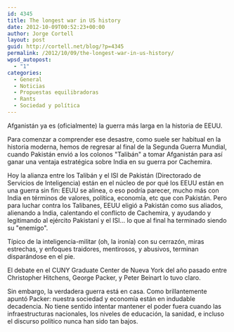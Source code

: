 ```yaml
---
id: 4345
title: The longest war in US history
date: 2012-10-09T00:52:23+00:00
author: Jorge Cortell
layout: post
guid: http://cortell.net/blog/?p=4345
permalink: /2012/10/09/the-longest-war-in-us-history/
wpsd_autopost:
  - "1"
categories:
  - General
  - Noticias
  - Propuestas equilibradoras
  - Rants
  - Sociedad y polí­tica
---
```

Afganistán ya es (oficialmente) la guerra más larga en la historia de EEUU. 

Para comenzar a comprender ese desastre, como suele ser habitual en la historia moderna, hemos de regresar al final de la Segunda Guerra Mundial, cuando Pakistán envió a los colonos "Talibán" a tomar Afganistán para así ganar una ventaja estratégica sobre India en su guerra por Cachemira.

Hoy la alianza entre los Talibán y el ISI de Pakistán (Directorado de Servicios de Inteligencia) están en el núcleo de por qué los EEUU están en una guerra sin fin: EEUU se alinea, o eso podría parecer, mucho más con India en términos de valores, política, economía, etc que con Pakistán. Pero para luchar contra los Talibanes, EEUU eligió a Pakistán como sus aliados, alienando a India, calentando el conflicto de Cachemira, y ayudando y legitimando al ejército Pakistaní y el ISI… lo que al final ha terminado siendo su "enemigo". 

Típico de la inteligencia-militar (oh, la ironía) con su cerrazón, miras estrechas, y enfoques traidores, mentirosos, y abusivos, terminan disparándose en el pie.

El debate en el CUNY Graduate Center de Nueva York del año pasado entre Christopher Hitchens, George Packer, y Peter Beinart lo tuvo claro.

Sin embargo, la verdadera guerra está en casa. Como brillantemente apuntó Packer: nuestra sociedad y economía están en indudable decadencia. No tiene sentido intentar mantener el poder fuera cuando las infraestructuras nacionales, los niveles de educación, la sanidad, e incluso el discurso político nunca han sido tan bajos.